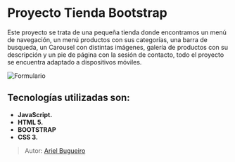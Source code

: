 # Proyecto Tienda Bootstrap

Este proyecto se trata de una pequeña tienda donde encontramos un menú de navegación, un menú productos con sus categorías, una barra de busqueda, un Carousel con distintas imágenes, galería de productos con su descripción y un pie de página con la sesión de contacto, todo el proyecto se encuentra adaptado a dispositivos móviles.


![Formulario]()


## Tecnologías utilizadas son:

* **JavaScript.**
* **HTML 5.**
* **BOOTSTRAP**
* **CSS 3.**

>Autor: [Ariel Bugueiro](https://arielbugueiro.github.io/portfolio2021/)